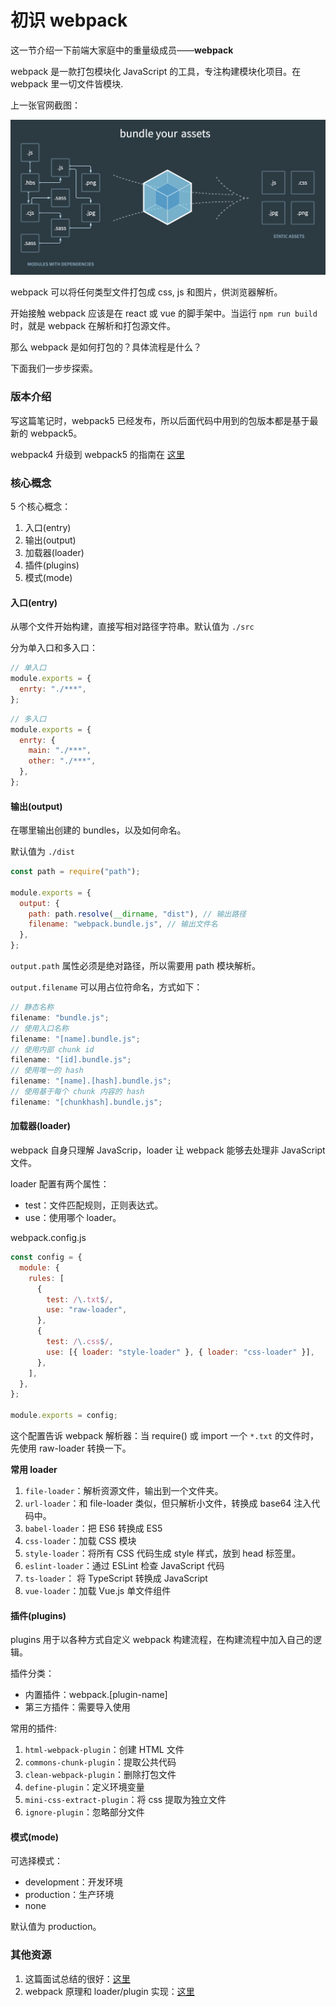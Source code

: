 # 初识 webpack

这一节介绍一下前端大家庭中的重量级成员——**webpack**

webpack 是一款打包模块化 JavaScript 的工具，专注构建模块化项目。在 webpack 里一切文件皆模块.

上一张官网截图：

![企业微信20210208-155704@2x](../image/20210208-155704@2x.png)

webpack 可以将任何类型文件打包成 css, js 和图片，供浏览器解析。

开始接触 webpack 应该是在 react 或 vue 的脚手架中。当运行 `npm run build` 时，就是 webpack 在解析和打包源文件。

那么 webpack 是如何打包的？具体流程是什么？

下面我们一步步探索。

### 版本介绍

写这篇笔记时，webpack5 已经发布，所以后面代码中用到的包版本都是基于最新的 webpack5。

webpack4 升级到 webpack5 的指南在 [这里](./webpack5.md)

### 核心概念

5 个核心概念：

1. 入口(entry)
2. 输出(output)
3. 加载器(loader)
4. 插件(plugins)
5. 模式(mode)

#### 入口(entry)

从哪个文件开始构建，直接写相对路径字符串。默认值为 `./src`

分为单入口和多入口：

```js
// 单入口
module.exports = {
  enrty: "./***",
};
```

```js
// 多入口
module.exports = {
  enrty: {
    main: "./***",
    other: "./***",
  },
};
```

#### 输出(output)

在哪里输出创建的 bundles，以及如何命名。

默认值为 `./dist`

```js
const path = require("path");

module.exports = {
  output: {
    path: path.resolve(__dirname, "dist"), // 输出路径
    filename: "webpack.bundle.js", // 输出文件名
  },
};
```

`output.path` 属性必须是绝对路径，所以需要用 path 模块解析。

`output.filename` 可以用占位符命名，方式如下：

```js
// 静态名称
filename: "bundle.js";
// 使用入口名称
filename: "[name].bundle.js";
// 使用内部 chunk id
filename: "[id].bundle.js";
// 使用唯一的 hash
filename: "[name].[hash].bundle.js";
// 使用基于每个 chunk 内容的 hash
filename: "[chunkhash].bundle.js";
```

#### 加载器(loader)

webpack 自身只理解 JavaScrip，loader 让 webpack 能够去处理非 JavaScript 文件。

loader 配置有两个属性：

- test：文件匹配规则，正则表达式。
- use：使用哪个 loader。

webpack.config.js

```js
const config = {
  module: {
    rules: [
      {
        test: /\.txt$/,
        use: "raw-loader",
      },
      {
        test: /\.css$/,
        use: [{ loader: "style-loader" }, { loader: "css-loader" }],
      },
    ],
  },
};

module.exports = config;
```

这个配置告诉 webpack 解析器：当 require() 或 import 一个 `*.txt` 的文件时，先使用 raw-loader 转换一下。

**常用 loader**

1. `file-loader`：解析资源文件，输出到一个文件夹。
2. `url-loader`：和 file-loader 类似，但只解析小文件，转换成 base64 注入代码中。
3. `babel-loader`：把 ES6 转换成 ES5
4. `css-loader`：加载 CSS 模块
5. `style-loader`：将所有 CSS 代码生成 style 样式，放到 head 标签里。
6. `eslint-loader`：通过 ESLint 检查 JavaScript 代码
7. `ts-loader`： 将 TypeScript 转换成 JavaScript
8. `vue-loader`：加载 Vue.js 单文件组件

#### 插件(plugins)

plugins 用于以各种方式自定义 webpack 构建流程，在构建流程中加入自己的逻辑。

插件分类：

- 内置插件：webpack.[plugin-name]
- 第三方插件：需要导入使用

常用的插件:

1. `html-webpack-plugin`：创建 HTML 文件
2. `commons-chunk-plugin`：提取公共代码
3. `clean-webpack-plugin`：删除打包文件
4. `define-plugin`：定义环境变量
5. `mini-css-extract-plugin`：将 css 提取为独立文件
6. `ignore-plugin`：忽略部分文件

#### 模式(mode)

可选择模式：

- development：开发环境
- production：生产环境
- none

默认值为 production。
### 其他资源

1. 这篇面试总结的很好：[这里](https://www.jianshu.com/p/216ed82a3e49)
2. webpack 原理和 loader/plugin 实现：[这里](https://juejin.cn/post/6844904146827476999)
